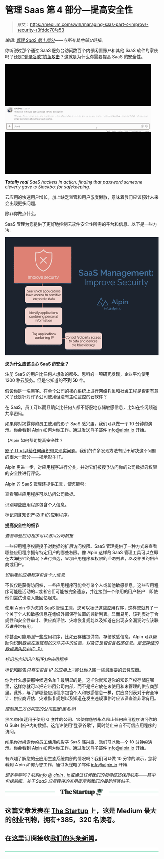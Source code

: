 # 管理 Saas 第 4 部分—提高安全性

> 原文：<https://medium.com/swlh/managing-saas-part-4-improve-security-a3fddc707e53>

*编辑:* [*管理 SaaS 第 1 部分*](https://alpin.io/blog/saas-management-use-cases/)*——与所有其他部分链接。*

你听说过那个通过 SaaS 服务台访问数百个内部闲置账户和其他 SaaS 软件的家伙吗？还是[“登录谷歌”钓鱼攻击](https://alpin.io/blog/sign-google-phishing-attack/)？这就是为什么你需要提高 SaaS 的安全性。

![](img/f0c6d4de108141f52b2513a84a97eca6.png)

***Totally real*** *SaaS hackers in action, finding that password someone cleverly gave to Slackbot for safekeeping.*

云应用的快速用户增长，加上缺乏监管和用户态度懒散，意味着我们应该预计未来会出现更多问题。

除非你做点什么。

SaaS 管理为您提供了更好地控制云软件安全性所需的平台和信息。以下是一些方法:

![](img/b5f22b91ba248c2ddf219717f6baffe6.png)

**您为什么应该关心 SaaS 的安全？**

注册 SaaS 的用户比任何人想象的都多。思科的一项研究发现，企业平均使用 1200 种云服务。但是它知道的**不到 50 个**。

假设你是一名黑客。在单个公司的核心系统上进行网络钓鱼和社会工程是否更有意义？还是针对许多公司使用但没有主动监控的云软件？

在 SaaS，员工可以而且确实比任何人都不舒服地存储敏感信息，比如在空闲频道共享密码。

如果你对揭露你的员工使用的影子 SaaS 感兴趣，我们可以做一个 10 分钟的演示。你会看到 Alpin 如何为你工作。通过发送电子邮件 info@alpin.io 开始。

【Alpin 如何帮助提高安全性？

[影子 IT 可以给任何组织带来现实问题](https://alpin.io/blog/shadow-it-problems/)。我们的许多发现方法有助于解决这个问题的很大一部分——揭示影子 IT。

Alpin 更进一步，对应用程序进行分类，并对它们被授予访问你的公司数据的权限的安全性进行评级。

Alpin 的 SaaS 管理还提供工具，使您能够:

查看哪些应用程序可以访问公司数据。

识别哪些应用程序包含个人信息。

标记包含知识产权(IP)的应用程序。

**提高安全性的细节**

*查看哪些应用程序可以访问公司数据*

一些应用程序权限授予对数据的扩展访问权限。SaaS 管理提供了一种方式来查看哪些应用程序拥有特定用户的哪些权限。像 Alpin 这样的 SaaS 管理工具可以立即在大海捞针的情况下进行筛选，显示应用程序和权限的准确列表，以及相关的供应商或用户。

*识别哪些应用程序包含个人信息*

不仅仅是获得访问权，一些应用程序可能会存储个人或其他敏感信息。这些应用程序可能是活动的…或者它们可能被完全遗忘，并连接到一个停用的用户帐户，即使他们尝试也没人能回忆起来。

使用 Alpin 作为您的 SaaS 管理工具，您可以标记这些应用程序，这样您就有了一个关于个人和敏感信息在组织外部保存位置的最新列表。显而易见，该列表对于合规性和安全性审计、供应商评估、灾难恢复规划以及知道在出现安全漏洞时应该联系谁非常有用。

你甚至可能*期望*一些应用程序，比如云存储提供商，存储敏感信息。Alpin 可以帮助你识别*数据在迷宫般的文件夹中的位置，以及它是否包含敏感信息。是[云存储的数据丢失防护(DLP)](https://alpin.io/blog/feature-dlp-tools-cloud-storage/)。*

*标记包含知识产权(IP)的应用程序*

标记和报告*只有在包含 IP 的应用上*才能让你入围一些最重要的云供应商。

你为什么想要那种候选名单？最明显的是，这样你就知道你的知识产权存储在哪里，这样你就可以把它带回公司内部，而不是把它放在未使用和未管理的供应商那里。此外，与了解哪些应用程序包含个人和敏感信息一样，供应商列表对于安全审计、供应商评估、灾难恢复规划以及知道在发生违规事件时应该调查谁非常有用。

*控制第三方访问您的公司数据(黑名单)*

黑名单(仅适用于使用 G 套件的公司。它使你能够永久阻止任何应用程序访问你的 G Suite 帐户内的数据。这允许使用“登录谷歌”，同时防止来自不可信应用程序的访问。

如果你对揭露你的员工使用的影子 SaaS 感兴趣，我们可以做一个 10 分钟的演示。你会看到 Alpin 如何为你工作。通过发送电子邮件 info@alpin.io 开始。

有兴趣了解您的云应用生态系统内部的情况吗？我们可以做 10 分钟的演示，您将看到 Alpin 如何为您工作。通过发送电子邮件 [info@alpin.io](mailto:info@alpin.io) 开始。

*想多聊聊吗？联系*[*info @ alpin . io*](mailto:info@alpin.io)*或通过订阅我们的每周综述保持联系——其中包括新闻、关于 SaaS 应用程序的有用提示和我们的最新博客帖子。*

[![](img/308a8d84fb9b2fab43d66c117fcc4bb4.png)](https://medium.com/swlh)

## 这篇文章发表在 [The Startup](https://medium.com/swlh) 上，这是 Medium 最大的创业刊物，拥有+385，320 名读者。

## 在这里订阅接收[我们的头条新闻](http://growthsupply.com/the-startup-newsletter/)。

[![](img/b0164736ea17a63403e660de5dedf91a.png)](https://medium.com/swlh)
